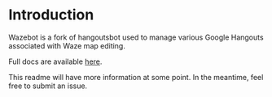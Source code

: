 # Introduction

Wazebot is a fork of hangoutsbot used to manage various Google Hangouts associated with Waze map editing.

Full docs are available [here](https://vaindil.com/wazebot).

This readme will have more information at some point. In the meantime, feel free to submit an issue.